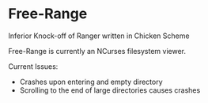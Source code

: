 # Free-Range
Inferior Knock-off of Ranger written in Chicken Scheme

Free-Range is currently an NCurses filesystem viewer. 

Current Issues:
- Crashes upon entering and empty directory
- Scrolling to the end of large directories causes crashes
